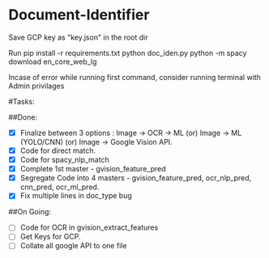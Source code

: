 # Document-Identifier

Save GCP key as "key.json" in the root dir

Run
	pip install -r requirements.txt
	python doc_iden.py
	python -m spacy download en_core_web_lg

Incase of error while running first command, consider running terminal with Admin privilages


#Tasks:

##Done:
- [x] Finalize between 3 options : Image -> OCR -> ML (or) Image -> ML (YOLO/CNN) (or) Image -> Google Vision API.
- [X] Code for direct match.
- [X] Code for spacy_nlp_match
- [X] Complete 1st master - gvision_feature_pred 
- [X] Segregate Code into 4 masters - gvision_feature_pred, ocr_nlp_pred, cnn_pred, ocr_ml_pred.
- [X] Fix multiple lines in doc_type bug

##On Going:
- [ ] Code for OCR in gvision_extract_features
- [ ] Get Keys for GCP.
- [ ] Collate all google API to one file